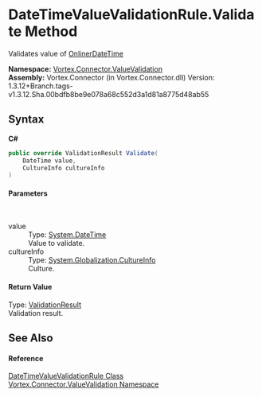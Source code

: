 # DateTimeValueValidationRule.Validate Method 
 

Validates value of <a href="T_Vortex_Connector_ValueTypes_OnlinerDateTime.md">OnlinerDateTime</a>

**Namespace:**&nbsp;<a href="N_Vortex_Connector_ValueValidation.md">Vortex.Connector.ValueValidation</a><br />**Assembly:**&nbsp;Vortex.Connector (in Vortex.Connector.dll) Version: 1.3.12+Branch.tags-v1.3.12.Sha.00bdfb8be9e078a68c552d3a1d81a8775d48ab55

## Syntax

**C#**<br />
``` C#
public override ValidationResult Validate(
	DateTime value,
	CultureInfo cultureInfo
)
```


#### Parameters
&nbsp;<dl><dt>value</dt><dd>Type: <a href="https://docs.microsoft.com/dotnet/api/system.datetime" target="_blank">System.DateTime</a><br />Value to validate.</dd><dt>cultureInfo</dt><dd>Type: <a href="https://docs.microsoft.com/dotnet/api/system.globalization.cultureinfo" target="_blank">System.Globalization.CultureInfo</a><br />Culture.</dd></dl>

#### Return Value
Type: <a href="T_Vortex_Connector_ValueValidation_ValidationResult.md">ValidationResult</a><br />Validation result.

## See Also


#### Reference
<a href="T_Vortex_Connector_ValueValidation_DateTimeValueValidationRule.md">DateTimeValueValidationRule Class</a><br /><a href="N_Vortex_Connector_ValueValidation.md">Vortex.Connector.ValueValidation Namespace</a><br />